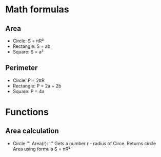 # Math formulas
## Area
- Circle: S = πR²
- Rectangle: S = ab
- Square: S = a²

## Perimeter
- Circle: P = 2πR
- Rectangle: P = 2a + 2b
- Square: P = 4a

# Functions
## Area calculation
- Circle
'''
Area(r):
'''
Gets a number r - radius of Circe. Returns circle Area using formula S = πR²
